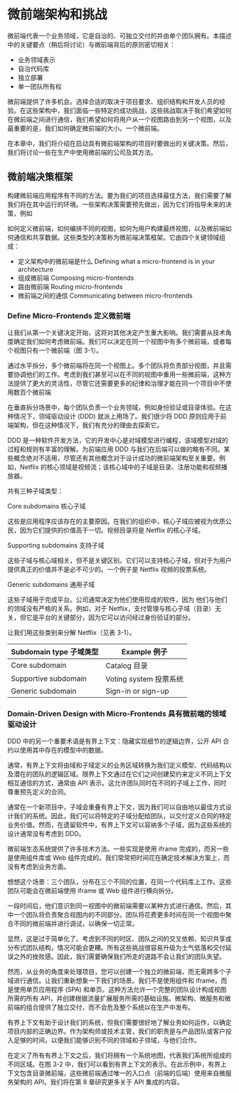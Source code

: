 # 微前端架构和挑战

微前端代表一个业务领域，它是自治的、可独立交付的并由单个团队拥有。本描述中的关键要点（稍后将讨论）与微前端背后的原则密切相关：

* 业务领域表示
* 自治代码库
* 独立部署
* 单一团队所有权

微前端提供了许多机会。选择合适的取决于项目要求、组织结构和开发人员的经验。在这些架构中，我们面临一些特定的成功挑战，这些挑战取决于我们希望如何在微前端之间进行通信，我们希望如何将用户从一个视图路由到另一个视图，以及最重要的是，我们如何确定微前端的大小。一个微前端。

在本章中，我们将介绍在启动具有微前端架构的项目时要做出的关键决策。然后，我们将讨论一些在生产中使用微前端的公司及其方法。

## 微前端决策框架

构建微前端应用程序有不同的方法。要为我们的项目选择最佳方法，我们需要了解我们将在其中运行的环境。一些架构决策需要预先做出，因为它们将指导未来的决策，例如
 
如何定义微前端，如何编排不同的视图，如何为用户构建最终视图，以及微前端如何通信和共享数据。这些类型的决策称为微前端决策框架。它由四个关键领域组成：

* 定义架构中的微前端是什么  Defining what a micro-frontend is in your architecture
* 组成微前端  Composing micro-frontends
* 路由微前端  Routing micro-frontends
* 微前端之间的通信 Communicating between micro-frontends

### Define Micro-Frontends 定义微前端

让我们从第一个关键决定开始，这将对其他决定产生重大影响。我们需要从技术角度确定我们如何考虑微前端。我们可以决定在同一个视图中有多个微前端，或者每个视图只有一个微前端（图 3-1）。


通过水平拆分，多个微前端将在同一个视图上。多个团队将负责部分视图，并且需要协调他们的工作。考虑到我们甚至可以在不同的视图中重用一些微前端，这种方法提供了更大的灵活性，尽管它还需要更多的纪律和治理才能在同一个项目中不使用数百个微前端

在垂直拆分场景中，每个团队负责一个业务领域，例如身份验证或目录体验。在这种情况下，领域驱动设计 (DDD) 就派上用场了。我们很少将 DDD 原则应用于前端架构，但在这种情况下，我们有充分的理由去探索它。

DDD 是一种软件开发方法，它的开发中心是对域模型进行编程，该域模型对域的过程和规则有丰富的理解。为前端应用 DDD 与我们在后端可以做的略有不同。某些概念绝对不适用，尽管还有其他概念对于设计成功的微前端架构至关重要。例如，Netflix 的核心领域是视频流；该核心域中的子域是目录、注册功能和视频播放器。

共有三种子域类型：

Core subdomains 核心子域

这些是应用程序应该存在的主要原因。在我们的组织中，核心子域应被视为优质公民，因为它们提供的价值高于一切。视频目录将是 Netflix 的核心子域。

Supporting subdomains 支持子域

这些子域与核心域相关，但不是关键区别。它们可以支持核心子域，但对于为用户提供真正的价值并不是必不可少的。一个例子是 Netflix 视频的投票系统。

Generic subdomains 通用子域

这些子域用于完成平台。公司通常决定为他们使用现成的软件，因为
他们与他们的领域没有严格的关系。例如，对于 Netflix，支付管理与核心子域（目录）无关，但它是平台的关键部分，因为它可以访问经过身份验证的部分。

让我们用这些类别来分解 Netflix（见表 3-1）。


|  Subdomain type 子域类型      |  Example 例子 |
| ----------- | ----------- |
|  Core subdomain      |  Catalog 目录       |
|  Supportive subdomain   | Voting system 投票系统|  
|  Generic subdomain   |  Sign-in or sign-up   |


### Domain-Driven Design with Micro-Frontends 具有微前端的领域驱动设计

DDD 中的另一个重要术语是有界上下文：隐藏实现细节的逻辑边界，公开 API 合约以使用其中存在的模型中的数据。

通常，有界上下文将由域和子域定义的业务区域转换为我们定义模型、代码结构以及潜在的团队的逻辑区域。限界上下文通过在它们之间创建契约来定义不同上下文相互通信的方式，通常由 API 表示。这允许团队同时在不同的子域上工作，同时尊重预先定义的合同。

通常在一个新项目中，子域会重叠有界上下文，因为我们可以自由地以最佳方式设计我们的系统。因此，我们可以将特定的子域分配给团队，以交付定义合同的特定业务价值。然而，在遗留软件中，有界上下文可以容纳多个子域，因为这些系统的设计通常没有考虑到 DDD。

微前端生态系统提供了许多技术方法。一些实现是使用 iframe 完成的，而另一些是使用组件库或 Web 组件完成的。我们常常把时间花在确定技术解决方案上，而没有考虑到业务方面。

想想这个场景：三个团队，分布在三个不同的位置，在同一个代码库上工作。这些团队可能会在微前端使用 iframe 或 Web 组件进行横向拆分。

一段时间后，他们意识到同一视图中的微前端需要以某种方式进行通信。然后，其中一个团队将负责聚合视图内的不同部分。团队将花费更多时间在同一个视图中聚合不同的微前端并进行调试，以确保一切正常。

显然，这是过于简单化了。考虑到不同的时区、团队之间的交叉依赖、知识共享或分布式团队结构，情况可能会更糟。所有这些挑战很容易升级为士气低落和交付延误之外的挫败感。因此，我们需要确保我们所走的道路不会让我们的团队失望。

然而，从业务的角度来处理项目，您可以创建一个独立的微前端，而无需跨多个子域进行通信。让我们重新想象一下我们的场景。我们不是使用组件和 iframe，而是使用单页应用程序 (SPA) 和单页。这种方法允许一个完整的团队设计构成视图所需的所有 API，并创建根据流量扩展服务所需的基础设施。微架构、微服务和微前端的组合提供了独立交付，而不会危及整个系统以在生产中发布。

有界上下文有助于设计我们的系统，但我们需要很好地了解业务如何运作，以确定项目内部的正确边界。作为架构师或技术主管，我们的职责是与产品团队或客户投入足够的时间，以便我们能够识别不同的领域和子领域，与他们合作。

在定义了所有有界上下文之后，我们将拥有一个系统地图，代表我们系统所组成的不同区域。在图 3-2 中，我们可以看到有界上下文的表示。在此示例中，有界上下文包含目录微前端，这些微前端通过唯一的入口点（前端的后端）使用来自微服务架构的 API。我们将在第 8 章研究更多关于 API 集成的内容。
